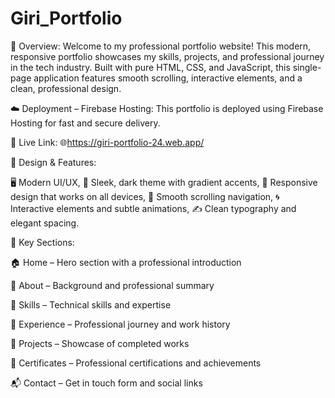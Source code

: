 # Giri_Portfolio


🧭 Overview:
Welcome to my professional portfolio website! This modern, responsive portfolio showcases my skills, projects, and professional journey in the tech industry. 
Built with pure HTML, CSS, and JavaScript, this single-page application features smooth scrolling, interactive elements, and a clean, professional design.


☁️ Deployment – Firebase Hosting:
This portfolio is deployed using Firebase Hosting for fast and secure delivery.


🔗 Live Link:
    🌐https://giri-portfolio-24.web.app/


🎯 Design & Features:

🖥️ Modern UI/UX,
🎨 Sleek, dark theme with gradient accents,
📱 Responsive design that works on all devices,
🧭 Smooth scrolling navigation,
🌀 Interactive elements and subtle animations,
✍️ Clean typography and elegant spacing.

📑 Key Sections:

🏠 Home – Hero section with a professional introduction

👤 About – Background and professional summary

🧠 Skills – Technical skills and expertise

💼 Experience – Professional journey and work history

🚀 Projects – Showcase of completed works

📜 Certificates – Professional certifications and achievements

📬 Contact – Get in touch form and social links

